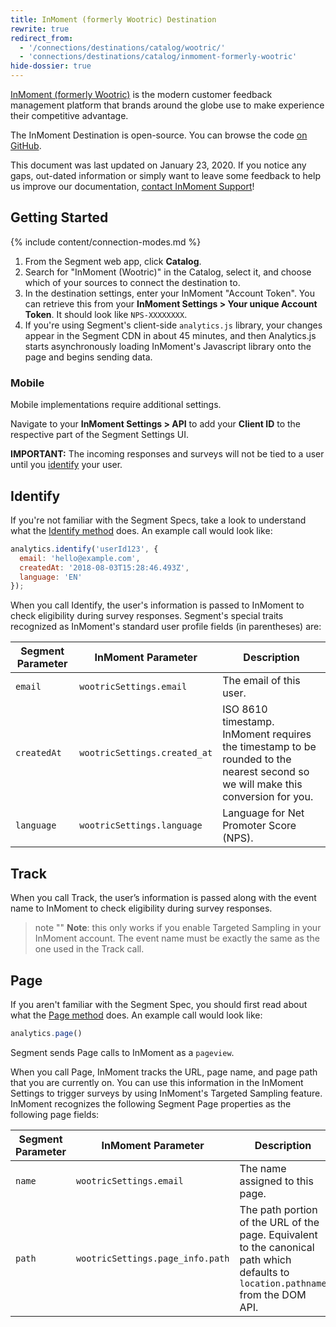 ```yaml
---
title: InMoment (formerly Wootric) Destination
rewrite: true
redirect_from: 
  - '/connections/destinations/catalog/wootric/'
  - 'connections/destinations/catalog/inmoment-formerly-wootric'
hide-dossier: true
---
```


[InMoment (formerly Wootric)](https://www.wootric.com/?utm_source=segmentio&utm_medium=docs&utm_campaign=partners) is the modern customer feedback management platform that brands around the globe use to make experience their competitive advantage.

The InMoment Destination is open-source. You can browse the code [on GitHub](https://github.com/segmentio/analytics.js-integrations/tree/master/integrations/wootric).

This document was last updated on January 23, 2020. If you notice any gaps, out-dated information or simply want to leave some feedback to help us improve our documentation, [contact InMoment Support](mailto:support@wootric.com)!


## Getting Started

{% include content/connection-modes.md %}

1. From the Segment web app, click **Catalog**.
2. Search for "InMoment (Wootric)" in the Catalog, select it, and choose which of your sources to connect the destination to.
3. In the destination settings, enter your InMoment "Account Token".
   You can retrieve this from your **InMoment Settings > Your unique Account Token**. It should look like `NPS-XXXXXXXX`.
4. If you're using Segment's client-side `analytics.js` library, your changes appear in the Segment CDN in about 45 minutes, and then Analytics.js starts asynchronously loading InMoment's Javascript library onto the page and begins sending data.

### Mobile

Mobile implementations require additional settings. 

Navigate to your **InMoment Settings > API** to add your **Client ID** to the respective part of the Segment Settings UI.

**IMPORTANT:**  The incoming responses and surveys will not be tied to a user until you [identify](/docs/connections/destinations/catalog/wootric-by-inmoment/#identify) your user.


## Identify

If you're not familiar with the Segment Specs, take a look to understand what the [Identify method](/docs/connections/spec/identify/) does. An example call would look like:

```javascript
analytics.identify('userId123', {
  email: 'hello@example.com',
  createdAt: '2018-08-03T15:28:46.493Z',
  language: 'EN'
});
```

When you call Identify, the user's information is passed to InMoment to check eligibility during survey responses. Segment's special traits recognized as InMoment's standard user profile fields (in parentheses) are:

| Segment Parameter  | InMoment Parameter                   | Description                          |
| ------------------ | ------------------------------------ | ------------------------------------ |
| `email`            | `wootricSettings.email`           | The email of this user.           |
| `createdAt`        | `wootricSettings.created_at` | ISO 8610 timestamp. InMoment requires the timestamp to be rounded to the nearest second so we will make this conversion for you. |
| `language`         | `wootricSettings.language`              | Language for Net Promoter Score (NPS). |


## Track

When you call Track, the user’s information is passed along with the event name to InMoment to check eligibility during survey responses.
> note ""
> **Note**: this only works if you enable Targeted Sampling in your InMoment account. The event name must be exactly the same as the one used in the Track call.

## Page

If you aren't familiar with the Segment Spec, you should first read about what the [Page method](/docs/connections/spec/page/) does. An example call would look like:

```js
analytics.page()
```

Segment sends Page calls to InMoment as a `pageview`.

When you call Page, InMoment tracks the URL, page name, and page path that you are currently on. You can use this information in the InMoment Settings to trigger surveys by using InMoment's Targeted Sampling feature.
InMoment recognizes the following Segment Page properties as the following page fields:

| Segment Parameter  | InMoment Parameter                   | Description                          |
| ------------------ | ------------------------------------ | ------------------------------------ |
| `name`            | `wootricSettings.email`           | The name assigned to this page.           |
| `path`            | `wootricSettings.page_info.path`           | The path portion of the URL of the page. Equivalent to the canonical path which defaults to `location.pathname` from the DOM API. |
